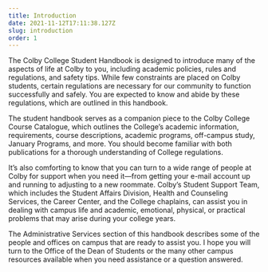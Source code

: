 ```yaml
---
title: Introduction
date: 2021-11-12T17:11:38.127Z
slug: introduction
order: 1
---
```

The Colby College Student Handbook is designed to introduce many of the aspects of life at Colby to you, including academic policies, rules and regulations, and safety tips. While few constraints are placed on Colby students, certain regulations are necessary for our community to function successfully and safely. You are expected to know and abide by these regulations, which are outlined in this handbook. 

The student handbook serves as a companion piece to the Colby College Course Catalogue, which outlines the College’s academic information, requirements, course descriptions, academic programs, off-campus study, January Programs, and more. You should become familiar with both publications for a thorough understanding of College regulations. 

It’s also comforting to know that you can turn to a wide range of people at Colby for support when you need it—from getting your e-mail account up and running to adjusting to a new roommate. Colby’s Student Support Team, which includes the Student Affairs Division, Health and Counseling Services, the Career Center, and the College chaplains, can assist you in dealing with campus life and academic, emotional, physical, or practical problems that may arise during your college years. 

The Administrative Services section of this handbook describes some of the people and offices on campus that are ready to assist you. I hope you will turn to the Office of the Dean of Students or the many other campus resources available when you need assistance or a question answered.
